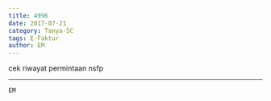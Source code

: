 ```yaml
---
title: 4996
date: 2017-07-21
category: Tanya-SC
tags: E-Faktur
author: EM
---
```


cek riwayat permintaan nsfp

---



`EM`
